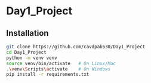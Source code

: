 # Day1_Project

## Installation
```bash
git clone https://github.com/cavdpak630/Day1_Project
cd Day1_Project
python -m venv venv
source venv/bin/activate   # On Linux/Mac
.\venv\Scripts\activate    # On Windows
pip install -r requirements.txt

